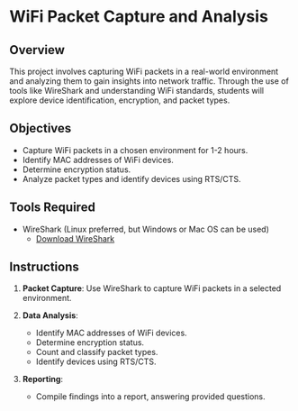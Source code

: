 # WiFi Packet Capture and Analysis

## Overview

This project involves capturing WiFi packets in a real-world environment and analyzing them to gain insights into network traffic. Through the use of tools like WireShark and understanding WiFi standards, students will explore device identification, encryption, and packet types.

## Objectives

- Capture WiFi packets in a chosen environment for 1-2 hours.
- Identify MAC addresses of WiFi devices.
- Determine encryption status.
- Analyze packet types and identify devices using RTS/CTS.

## Tools Required

- WireShark (Linux preferred, but Windows or Mac OS can be used)
  - [Download WireShark](https://www.wireshark.org/download.html)

## Instructions

1. **Packet Capture**: Use WireShark to capture WiFi packets in a selected environment.
   
2. **Data Analysis**:
   - Identify MAC addresses of WiFi devices.
   - Determine encryption status.
   - Count and classify packet types.
   - Identify devices using RTS/CTS.

3. **Reporting**:
   - Compile findings into a report, answering provided questions.
